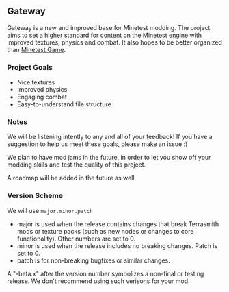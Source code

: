 ## Gateway

Gateway is a new and improved base for Minetest modding.  The project aims to set a higher standard for content on the [Minetest engine](https://minetest.net) with improved textures, physics and combat.  It also hopes to be better organized than [Minetest Game](https://github.com/minetest/minetest_game).

### Project Goals

- Nice textures
- Improved physics
- Engaging combat
- Easy-to-understand file structure

### Notes
We will be listening intently to any and all of your feedback!  If you have a suggestion to help us meet these goals, please make an issue :)

We plan to have mod jams in the future, in order to let you show off your modding skills and test the quality of this project.

A roadmap will be added in the future as well.

### Version Scheme

We will use `major.minor.patch`

 - major is used when the release contains changes that break Terrasmith mods or texture packs (such as new nodes or changes to core functionality).  Other numbers are set to 0.
 - minor is used when the release includes no breaking changes.  Patch is set to 0.
 - patch is for non-breaking bugfixes or similar changes.
 
 A "-beta.x" after the version number symbolizes a non-final or testing release.  We don't recommend using such verisons for your mod.
